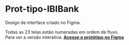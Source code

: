 # Prot-tipo-IBIBank
Design de interface criado no Figma. 

Todas as 23 telas estão numeradas em ordem de fluxo.  
Para ver a versão interativa: [**Acesse o protótipo no Figma**](https://www.figma.com/proto/MGAfeUQt1hrQ6r5zE80MCO/IBI-BANK?node-id=425-197&p=f&t=liCxHpGMF2EnYX1U-1&scaling=scale-down&content-scaling=fixed&page-id=348%3A3&starting-point-node-id=425%3A197&show-proto-sidebar=1)
